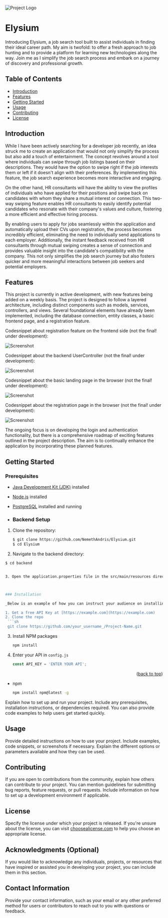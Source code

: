 ![Project Logo](https://github.com/NemethAndris/Elysium/blob/bd944be394a9bd26aac2ed19fe06e33b8f1842a3/elysium-logo.png)

# Elysium

Introducing Elysium, a job search tool built to assist individuals in finding their ideal career path. My aim is twofold: to offer a fresh approach to job hunting and to provide a platform for learning new technologies along the way. Join me as I simplify the job search process and embark on a journey of discovery and professional growth.

## Table of Contents

- [Introduction](#introduction)
- [Features](#features)
- [Getting Started](#getting-started)
- [Usage](#usage)
- [Contributing](#contributing)
- [License](#license)

## Introduction

 While I have been actively searching for a developer job recently, an idea struck me to create an application that would not only simplify the process but also add a touch of entertainment. The concept revolves around a tool where individuals can swipe through job listings based on their descriptions. They would have the option to swipe right if the job interests them or left if it doesn't align with their preferences. By implementing this feature, the job search experience becomes more interactive and engaging.
 
 On the other hand, HR consultants will have the ability to view the profiles of individuals who have applied for their positions and swipe back on candidates with whom they share a mutual interest or connection. This two-way swiping feature enables HR consultants to easily identify potential candidates who resonate with their company's values and culture, fostering a more efficient and effective hiring process.
 
 By enabling users to apply for jobs seamlessly within the application and automatically upload their CVs upon registration, the process becomes incredibly efficient, eliminating the need to individually send applications to each employer. Additionally, the instant feedback received from HR consultants through mutual swiping creates a sense of connection and provides valuable insight into the candidate's compatibility with the company. This not only simplifies the job search journey but also fosters quicker and more meaningful interactions between job seekers and potential employers.

## Features

This project is currently in active development, with new features being added on a weekly basis. The project is designed to follow a layered architecture, including distinct components such as models, services, controllers, and views. Several foundational elements have already been implemented, including the database connection, entity classes, a basic frontend page, and a registration feature.

Codesnippet about registration feature on the frontend side  (not the final! under development):

![Screenshot](https://github.com/NemethAndris/Elysium/blob/941380063f3e50d97741fddb676c57fbb76f52e2/elysium-pictures/K%C3%A9perny%C5%91felv%C3%A9tel%20(10).png)

Codesnippet about the backend UserController  (not the final! under development):

![Screenshot](https://github.com/NemethAndris/Elysium/blob/f6e9d305705910e6eecd5b4153c1349b35823c3c/elysium-pictures/K%C3%A9perny%C5%91felv%C3%A9tel%20(6).png)

Codesnippet about the basic landing page in the browser  (not the final! under development):

![Screenshot](https://github.com/NemethAndris/Elysium/blob/2546f523b2d5575d51f72571a77530faaf86d8e4/elysium-pictures/K%C3%A9perny%C5%91felv%C3%A9tel%20(8).png)

Codesnippet about the registration page in the browser (not the final! under development):

![Screenshot](https://github.com/NemethAndris/Elysium/blob/63c1699665e49e1aad910fb827af93bb3b24c4e7/elysium-pictures/K%C3%A9perny%C5%91felv%C3%A9tel%20(9).png)

The ongoing focus is on developing the login and authentication functionality, but there is a comprehensive roadmap of exciting features outlined in the project description. The aim is to continually enhance the application by incorporating these planned features.

## Getting Started

### Prerequisites

- [Java Development Kit (JDK)](https://www.oracle.com/java/technologies/javase-jdk11-downloads.html) installed
- [Node.js](https://nodejs.org/) installed
- [PostgreSQL](https://www.postgresql.org/) installed and running

- ### Backend Setup

1. Clone the repository:

   ```bash
   $ git clone https://github.com/NemethAndris/Elysium.git
   $ cd Elysium

 2. Navigate to the backend directory:
  ```bash
 $ cd backend


 3. Open the application.properties file in the src/main/resources directory.
  


### Installation

_Below is an example of how you can instruct your audience on installing and setting up your app. This template doesn't rely on any external dependencies or services._

1. Get a free API Key at [https://example.com](https://example.com)
2. Clone the repo
   ```sh
   git clone https://github.com/your_username_/Project-Name.git
   ```
3. Install NPM packages
   ```sh
   npm install
   ```
4. Enter your API in `config.js`
   ```js
   const API_KEY = 'ENTER YOUR API';
   ```

<p align="right">(<a href="#readme-top">back to top</a>)</p>

* npm
  ```sh
  npm install npm@latest -g
  ```



Explain how to set up and run your project. Include any prerequisites, installation instructions, or dependencies required. You can also provide code examples to help users get started quickly.

## Usage

Provide detailed instructions on how to use your project. Include examples, code snippets, or screenshots if necessary. Explain the different options or parameters available and how they can be used.

## Contributing

If you are open to contributions from the community, explain how others can contribute to your project. You can mention guidelines for submitting bug reports, feature requests, or pull requests. Include information on how to set up a development environment if applicable.

## License

Specify the license under which your project is released. If you're unsure about the license, you can visit [choosealicense.com](https://choosealicense.com/) to help you choose an appropriate license.

## Acknowledgments (Optional)

If you would like to acknowledge any individuals, projects, or resources that have inspired or assisted you in developing your project, you can include them in this section.

## Contact Information

Provide your contact information, such as your email or any other preferred method for users or contributors to reach out to you with questions or feedback.
